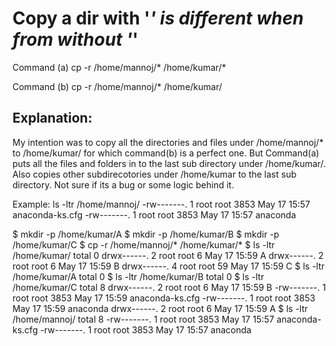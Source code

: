 # Copy a dir with '*' is different when from without '*'

Command (a)
cp -r /home/mannoj/* /home/kumar/*

Command (b)
cp -r /home/mannoj/* /home/kumar/


## Explanation: 
My intention was to copy all the directories and files under /home/mannoj/* to /home/kumar/ for which command(b) is a perfect one. 
But Command(a) puts all the files and folders in to the last sub directory under /home/kumar/. Also copies other subdirecotories under /home/kumar to the last sub directory. 
Not sure if its a bug or some logic behind it.

Example:
ls -ltr /home/mannoj/
-rw-------. 1 root root 3853 May 17 15:57 anaconda-ks.cfg
-rw-------. 1 root root 3853 May 17 15:57 anaconda

 $ mkdir -p /home/kumar/A
 $ mkdir -p /home/kumar/B
 $ mkdir -p /home/kumar/C
 $ cp -r /home/mannoj/* /home/kumar/*
 $ ls -ltr /home/kumar/
total 0
drwx------. 2 root root  6 May 17 15:59 A
drwx------. 2 root root  6 May 17 15:59 B
drwx------. 4 root root 59 May 17 15:59 C
 $ ls -ltr /home/kumar/A
total 0
 $ ls -ltr /home/kumar/B
total 0
 $ ls -ltr /home/kumar/C
total 8
drwx------. 2 root root    6 May 17 15:59 B
-rw-------. 1 root root 3853 May 17 15:59 anaconda-ks.cfg
-rw-------. 1 root root 3853 May 17 15:59 anaconda
drwx------. 2 root root    6 May 17 15:59 A
 $ ls -ltr /home/mannoj/
total 8
-rw-------. 1 root root 3853 May 17 15:57 anaconda-ks.cfg
-rw-------. 1 root root 3853 May 17 15:57 anaconda

